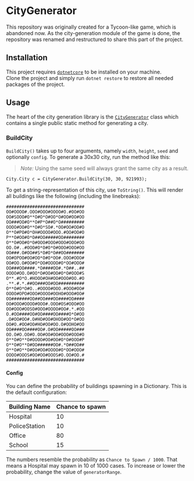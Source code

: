 # CityGenerator

This repository was originally created for a Tycoon-like game, which is abandoned now. As the city-generation module of the game is done, the repository was renamed and restructured to share this part of the project.

## Installation

This project requires [`dotnetcore`](https://github.com/dotnet/core/) to be installed on your machine.  
Clone the project and simply run `dotnet restore` to restore all needed packages of the project.

## Usage

The heart of the city generation library is the [`CityGenerator`](/src/City/CityGenerator.cs) class which contains a single public static method for generating a city.

### BuildCity

`BuildCity()` takes up to four arguments, namely `width`, `height`, `seed` and optionally `config`. To generate a 30x30 city, run the method like this:
> *Note:* Using the same seed will always grant the same city as a result.

    City.City c = CityGenerator.BuildCity(30, 30, 921993);

To get a string-representation of this city, use `ToString()`. This will render all buildings like the following (including the linebreaks):

	##############################
	OO#OOOO#.OOO#OOO#OOOO#O.#OO#OO
	OO#SOOO#O**O#O*O#OO*O#OO#OO#OO
	OO###OO#O**O#P*O##O*O#########
	OOOO#OO#O**O#O*SO#.*OO#OO#OO#O
	O**O#PO#O*OH#OOOO#OOO.#OO#OO#O
	P**O#OO#O*O##OO#####OO########
	O**O#OO#O*O#OOO#OOO#OOO#OOO#OO
	OO.O#..#OOO#O*O#O*O#OOO#OOO#OO
	OO###.O#OO##S*O#O*O##OO#######
	OO#OPOO#OO#OO*O#O*OO#.OOO#OOO#
	OO#OO.O#OO#O*OO#OOOO#O*OO#OOO#
	OO###OO####.*O####OO#.*O##..##
	OOOO#OO.O#OO*O#OO#OO#O*O#OOO#S
	O**.#O*O.#HOOO#OH#OO#OOO#OO.#O
	.**.#.*.##OO###OO#OO##########
	O**O#O*O#O..#OOOO#OOO.#OOO#OO#
	OOOO#OPO#OOO#OOOO#OOHO#OOO#OO#
	OO#######OO##OO###OO####OO####
	OO#OOO#OOOO#OOO#.OOO#OS#OOO#OO
	OO#OOO#OOSO#OOO#OOOO#OO#.*.#OO
	O.#OO####OO#OO####OO####O*O#OO
	.O#OO#OO#.O#HO#OO#OHOO#OO*O#OO
	OO#O.#OO#OO#HO#OO#OO.O#OOHO#OO
	OO####OO####OO#.O#OO#####OO###
	OO.O#O.OO#O.OO#OO#OO#OOO#OOO#O
	O**O#O**O#OOOO#OO#OO#O*O#OOO#P
	O**O#O**O#OO######OO#.*O##OO##
	O**O#O**O#OO#OO#OOOO#O*OO#OOO#
	OOOO#OOOS#OO#OO#OOOS#O.OO#OO.#
	##############################
	
#### Config

You can define the probability of buildings spawning in a Dictionary. This is the default configuration:

Building Name | Chance to spawn
--- | ---
Hospital | 10
PoliceStation | 10
Office | 80
School | 15

The numbers resemble the probability as `Chance to Spawn / 1000`. That means a Hospital may spawn in 10 of 1000 cases. To increase or lower the probability, change the value of `generatorRange`.
